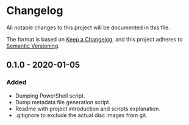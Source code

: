 # Changelog
All notable changes to this project will be documented in this file.

The format is based on [Keep a Changelog](https://keepachangelog.com/en/1.0.0/),
and this project adheres to [Semantic Versioning](https://semver.org/spec/v2.0.0.html).

## 0.1.0 - 2020-01-05
### Added
- Dumping PowerShell script.
- Dump metadata file generation script.
- Readme with project introduction and scripts explanation.
- .gitignore to exclude the actual disc images from git.
